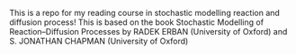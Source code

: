 This is a repo for my reading course in stochastic modelling reaction and diffusion process!
This is based on the book Stochastic Modelling of Reaction–Diffusion Processes by RADEK ERBAN (University of Oxford) and S. JONATHAN CHAPMAN (University of Oxford)
